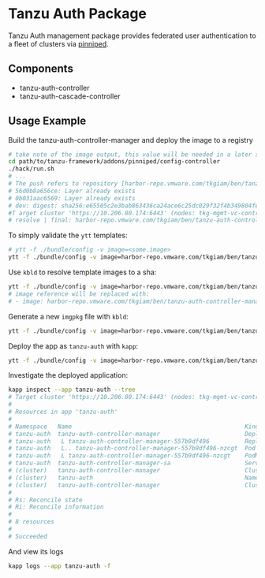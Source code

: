# Tanzu Auth Package

Tanzu Auth management package provides federated user authentication to a fleet of clusters via [pinniped](https://pinniped.dev/).

## Components

* tanzu-auth-controller
* tanzu-auth-cascade-controller

## Usage Example

Build the tanzu-auth-controller-manager and deploy the image to a registry

```bash
# take note of the image output, this value will be needed in a later step
cd path/to/tanzu-framework/addons/pinniped/config-controller 
./hack/run.sh
# ...
# The push refers to repository [harbor-repo.vmware.com/tkgiam/ben/tanzu-auth-controller-manager]
# 56d0b8a656ce: Layer already exists
# 0b031aac6569: Layer already exists
# dev: digest: sha256:e65505c2e3bab863436ca24ace6c25dc029f32f4b349804fe9e462c2ba2f09e3 size: 739
#T arget cluster 'https://10.206.80.174:6443' (nodes: tkg-mgmt-vc-control-plane-xmzch, 1+)
# resolve | final: harbor-repo.vmware.com/tkgiam/ben/tanzu-auth-controller-manager:dev -> harbor-repo.vmware.com/tkgiam/ben/tanzu-auth-controller-manager@sha256:e65505c2e3bab863436ca24ace6c25dc029f32f4b349804fe9e462c2ba2f09e3
```

To simply validate the `ytt` templates:

```bash 
# ytt -f ./bundle/config -v image=<some.image>
ytt -f ./bundle/config -v image=harbor-repo.vmware.com/tkgiam/ben/tanzu-auth-controller-manager:dev
```

Use `kbld` to resolve template images to a sha:

```bash 
ytt -f ./bundle/config -v image=harbor-repo.vmware.com/tkgiam/ben/tanzu-auth-controller-manager:dev | kbld -f -
# image reference will be replaced with:
# - image: harbor-repo.vmware.com/tkgiam/ben/tanzu-auth-controller-manager@sha256:e65505c2e3bab863436ca24ace6c25dc029f32f4b349804fe9e462c2ba2f09e3
```

Generate a new `imgpkg` file with `kbld`:

```bash
ytt -f ./bundle/config -v image=harbor-repo.vmware.com/tkgiam/ben/tanzu-auth-controller-manager:dev | kbld -f - --imgpkg-lock-output bundle/.imgpkg/images.yml
```

Deploy the app as `tanzu-auth` with `kapp`:

```bash 
ytt -f ./bundle/config -v image=harbor-repo.vmware.com/tkgiam/ben/tanzu-auth-controller-manager:dev | kbld -f - --imgpkg-lock-output bundle/.imgpkg/images.yml | kapp deploy --app tanzu-auth -f- 
```

Investigate the deployed application:

```bash
kapp inspect --app tanzu-auth --tree
# Target cluster 'https://10.206.80.174:6443' (nodes: tkg-mgmt-vc-control-plane-xmzch, 1+)
#
# Resources in app 'tanzu-auth'
#
# Namespace   Name                                                 Kind                Owner    Conds.  Rs  Ri  Age
# tanzu-auth  tanzu-auth-controller-manager                        Deployment          kapp     2/2 t   ok  -   7m
# tanzu-auth   L tanzu-auth-controller-manager-557b9df496          ReplicaSet          cluster  -       ok  -   7m
# tanzu-auth   L.. tanzu-auth-controller-manager-557b9df496-nzcgt  Pod                 cluster  4/4 t   ok  -   7m
# tanzu-auth   L tanzu-auth-controller-manager-557b9df496-nzcgt    PodMetrics          cluster  -       ok  -   2s
# tanzu-auth  tanzu-auth-controller-manager-sa                     ServiceAccount      kapp     -       ok  -   7m
# (cluster)   tanzu-auth-controller-manager                        ClusterRole         kapp     -       ok  -   7m
# (cluster)   tanzu-auth                                           Namespace           kapp     -       ok  -   7m
# (cluster)   tanzu-auth-controller-manager                        ClusterRoleBinding  kapp     -       ok  -   7m
#
# Rs: Reconcile state
# Ri: Reconcile information
#
# 8 resources
#
# Succeeded
```

And view its logs 

```bash 
kapp logs --app tanzu-auth -f
```
